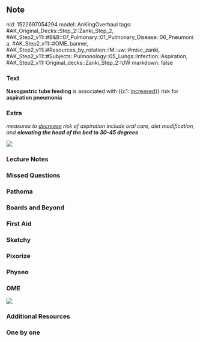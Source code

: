 ## Note
nid: 1522697054294
model: AnKingOverhaul
tags: #AK_Original_Decks::Step_2::Zanki_Step_2, #AK_Step2_v11::#B&B::07_Pulmonary::01_Pulmonary_Disease::06_Pneumonia, #AK_Step2_v11::#OME_banner, #AK_Step2_v11::#Resources_by_rotation::IM::uw::#misc_zanki, #AK_Step2_v11::#Subjects::Pulmonology::05_Lungs::Infection::Aspiration, #AK_Step2_v11::Original_decks::Zanki_Step_2::UW
markdown: false

### Text
<b>Nasogastric tube feeding</b> is associated with
{{c1::<u>increased</u>}} risk for <b>aspiration pneumonia</b>

### Extra
<i>measures to <u>decrease</u> risk of aspiration include oral
care, diet modification, and <b>elevating the head of the bed to
30-45 degrees</b></i>
<div>
  <i><img src="ARGHHHH.png"></i>
</div>

### Lecture Notes


### Missed Questions


### Pathoma


### Boards and Beyond


### First Aid


### Sketchy


### Pixorize


### Physeo


### OME
<div class="ome-widget">
  <a href="https://onlinemeded.org?ref=anki"><img src=
  "_OME_AnkiFlashcards_General_7.png"></a>
</div>

### Additional Resources


### One by one

